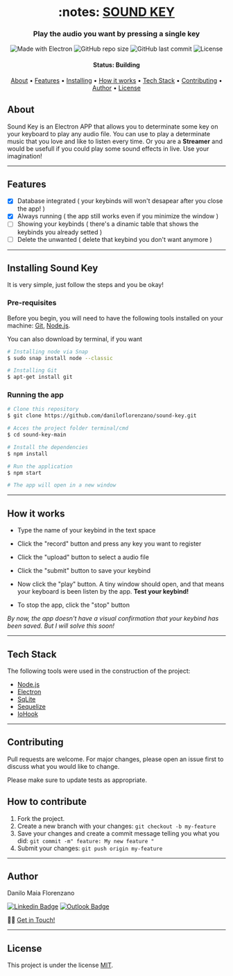 <h1 align="center"> :notes: <a href="#"> SOUND KEY </a> </h1>

<h3 align="center"> Play the audio you want by pressing a single key </h3>

<p align="center">
  <img alt="Made with Electron" src="https://img.shields.io/badge/made%20with-Electron-%2347848F">
  
  <img alt="GitHub repo size" src="https://img.shields.io/github/repo-size/daniloflorenzano/sound-key">
  
  <img alt="GitHub last commit" src="https://img.shields.io/github/last-commit/daniloflorenzano/sound-key">
  
  <img alt="License" src="https://img.shields.io/npm/l/express">
</p>

<h4 align="center"> 
	 Status: Building
</h4>

<p align="center">
 <a href="#about">About</a> •
 <a href="#features">Features</a> •
 <a href="#installing-sound-key">Installing</a> • 
 <a href="#how-it-works">How it works</a> • 
 <a href="#tech-stack">Tech Stack</a> • 
 <a href="#contributing">Contributing</a> • 
 <a href="#author">Author</a> • 
 <a href="#license">License</a>

</p>

## About

Sound Key is an Electron APP that allows you to determinate some key on your keyboard to play any audio file.
You can use to play a determinate music that you love and like to listen every time. Or you are a **Streamer** and would be usefull if you could
play some sound effects in live. Use your imagination!

---

## Features

- [x]  Database integrated ( your keybinds will won't desapear after you close the app! )
- [x]  Always running ( the app still works even if you minimize the window )
- [ ]  Showing your keybinds ( there's a dinamic table that shows the keybinds you already setted )
- [ ]  Delete the unwanted ( delete that keybind you don't want anymore )

---

## Installing Sound Key

It is very simple, just follow the steps and you be okay!

### Pre-requisites

Before you begin, you will need to have the following tools installed on your machine:
[Git](https://git-scm.com), [Node.js](https://nodejs.org/en/).

You can also download by terminal, if you want
```bash
# Installing node via Snap
$ sudo snap install node --classic

# Installing Git
$ apt-get install git 
```

### Running the app

```bash
# Clone this repository
$ git clone https://github.com/daniloflorenzano/sound-key.git

# Acces the project folder terminal/cmd
$ cd sound-key-main

# Install the dependencies
$ npm install

# Run the application
$ npm start

# The app will open in a new window
```

---

## How it works

- Type the name of your keybind in the text space
- Click the "record" button and press any key you want to register
- Click the "upload" button to select a audio file
- Click the "submit" button to save your keybind

- Now click the "play" button. A tiny window should open, and that means your keyboard is been listen by the app. **Test your keybind!**

- To stop the app, click the "stop" button

*By now, the app doesn't have a visual confirmation that your keybind has been saved. But I will solve this soon!*

---

## Tech Stack

The following tools were used in the construction of the project:

- [Node.js](https://nodejs.org/en/)
- [Electron](https://www.electronjs.org/)
- [SqLite](https://www.sqlite.org/index.html)
- [Sequelize](https://sequelize.org/)
- [IoHook](https://github.com/wilix-team/iohook)

---

## Contributing

Pull requests are welcome. For major changes, please open an issue first to discuss what you would like to change.

Please make sure to update tests as appropriate.

## How to contribute

1. Fork the project.
2. Create a new branch with your changes: `git checkout -b my-feature`
3. Save your changes and create a commit message telling you what you did: `git commit -m" feature: My new feature "`
4. Submit your changes: `git push origin my-feature`

---

## Author

Danilo Maia Florenzano

[![Linkedin Badge](https://img.shields.io/badge/-Danilo-blue?style=flat-square&logo=Linkedin&logoColor=white&link=https://www.linkedin.com/in/daniloflorenzano/)](https://www.linkedin.com/in/daniloflorenzano/)
[![Outlook Badge](https://img.shields.io/badge/-daniloflorenzano1@outlook.com-0078D4?style=flat-square&logo=Microsoft-Outlook&logoColor=white&link=mailto:daniloflorenzano1@outlook.com)](mailto:daniloflorenzano1@outlook.com)

👋🏽 [Get in Touch!](Https://www.linkedin.com/in/daniloflorenzano/)

---

## License

This project is under the license [MIT](./LICENSE).
